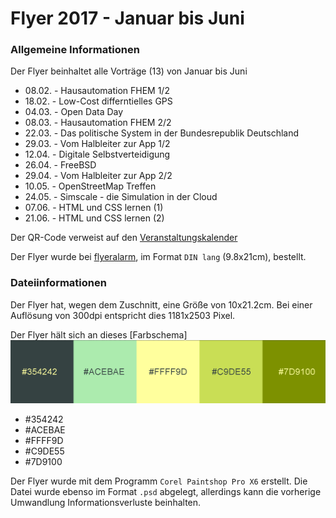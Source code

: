 # Flyer 2017 - Januar bis Juni

### Allgemeine Informationen


Der Flyer beinhaltet alle Vorträge (13) von Januar bis Juni

  - 08.02. - Hausautomation FHEM 1/2
  - 18.02. - Low-Cost differntielles GPS
  - 04.03. - Open Data Day
  - 08.03. - Hausautomation FHEM 2/2
  - 22.03. - Das politische System in der Bundesrepublik Deutschland
  - 29.03. - Vom Halbleiter zur App 1/2
  - 12.04. - Digitale Selbstverteidigung
  - 26.04. - FreeBSD
  - 29.04. - Vom Halbleiter zur App 2/2
  - 10.05. - OpenStreetMap Treffen
  - 24.05. - Simscale - die Simulation in der Cloud
  - 07.06. - HTML und CSS lernen (1)
  - 21.06. - HTML und CSS lernen (2)
 
Der QR-Code verweist auf den [Veranstaltungskalender](https://bytespeicher.org/veranstaltungskalender/)

Der Flyer wurde bei [flyeralarm](https://www.flyeralarm.com/), im Format `DIN lang` (9.8x21cm), bestellt.

### Dateiinformationen

Der Flyer hat, wegen dem Zuschnitt, eine Größe von 10x21.2cm.
Bei einer Auflösung von 300dpi entspricht dies 1181x2503 Pixel.

Der Flyer hält sich an dieses [Farbschema]
![N|Solid](https://raw.githubusercontent.com/Bytespeicher/Marketing/master/Bytespeicher/Allgemeiner%20Content/Veranstaltungsflyer_2017_Jan-Jun/farbschema.png)
  - #354242
  - #ACEBAE
  - #FFFF9D
  - #C9DE55
  - #7D9100
  
Der Flyer wurde mit dem Programm `Corel Paintshop Pro X6` erstellt.
Die Datei wurde ebenso im Format `.psd` abgelegt, allerdings kann die vorherige Umwandlung Informationsverluste beinhalten.